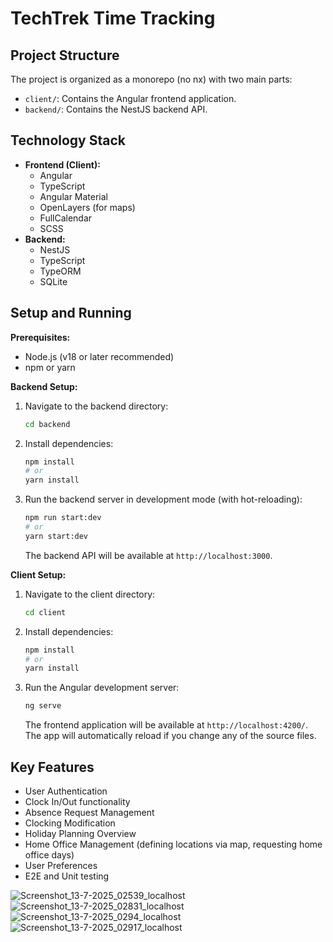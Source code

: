 # TechTrek Time Tracking

## Project Structure

The project is organized as a monorepo (no nx) with two main parts:

-   `client/`: Contains the Angular frontend application.
-   `backend/`: Contains the NestJS backend API.

## Technology Stack

-   **Frontend (Client):**
    -   Angular
    -   TypeScript
    -   Angular Material
    -   OpenLayers (for maps)
    -   FullCalendar
    -   SCSS
-   **Backend:**
    -   NestJS
    -   TypeScript
    -   TypeORM
    -   SQLite

## Setup and Running

**Prerequisites:**

-   Node.js (v18 or later recommended)
-   npm or yarn

**Backend Setup:**

1.  Navigate to the backend directory:
    ```bash
    cd backend
    ```
2.  Install dependencies:
    ```bash
    npm install
    # or
    yarn install
    ```
3.  Run the backend server in development mode (with hot-reloading):
    ```bash
    npm run start:dev
    # or
    yarn start:dev
    ```
    The backend API will be available at `http://localhost:3000`.

**Client Setup:**

1.  Navigate to the client directory:
    ```bash
    cd client
    ```
2.  Install dependencies:
    ```bash
    npm install
    # or
    yarn install
    ```
3.  Run the Angular development server:
    ```bash
    ng serve
    ```
    The frontend application will be available at `http://localhost:4200/`. The app will automatically reload if you change any of the source files.

## Key Features

-   User Authentication
-   Clock In/Out functionality
-   Absence Request Management
-   Clocking Modification
-   Holiday Planning Overview
-   Home Office Management (defining locations via map, requesting home office days)
-   User Preferences
-   E2E and Unit testing


![Screenshot_13-7-2025_02539_localhost](https://github.com/user-attachments/assets/f3927986-05ef-4463-b306-684f94fc1fc8)
![Screenshot_13-7-2025_02831_localhost](https://github.com/user-attachments/assets/fe754937-5486-4038-8100-56d6a88b8e0e)
![Screenshot_13-7-2025_0294_localhost](https://github.com/user-attachments/assets/2cb1ce2d-1d1e-40be-873d-b1507bc84eda)
![Screenshot_13-7-2025_02917_localhost](https://github.com/user-attachments/assets/26b91528-74b4-48e9-abd9-a5980941c7a0)






